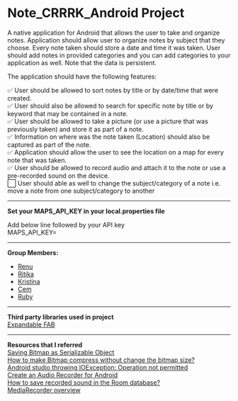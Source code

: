# Note_CRRRK_Android Project

A native application for Android that allows the user to take and organize notes. Application should allow user to organize notes by subject that they choose. Every note taken should store a date and time it was taken. User should add notes in provided categories and you can add categories to your application as well. Note that the data is persistent.  

The application should have the following features:  

:white_check_mark: User should be allowed to sort notes by title or by date/time that were created.  
:white_check_mark: User should also be allowed to search for specific note by title or by keyword that may be contained in a note.  
:white_check_mark: User should be allowed to take a picture (or use a picture that was previously taken) and store it as part of a note.  
:white_check_mark: Information on where was the note taken (Location) should also be captured as part of the note.  
:white_check_mark: Application should allow the user to see the location on a map for every note that was taken.  
:white_check_mark: User should be allowed to record audio and attach it to the note or use a pre-recorded sound on the device.  
:white_large_square: User should able as well to change the subject/category of a note i.e. move a note from one subject/category to another  

---
**Set your MAPS_API_KEY in your local.properties file**  

Add below line followed by your API key  
MAPS_API_KEY=

---
**Group Members:**  
- [Renu](https://github.com/Renu11111)
- [Ritika](https://github.com/RainaRiti)
- [Kristina](https://github.com/kristina807287)
- [Cem](https://github.com/cemsafa)
- [Ruby](https://github.com/ruby2014)  

---
**Third party libraries used in project**  
[Expandable FAB](https://github.com/nambicompany/expandable-fab)  

---
**Resources that I referred**  
[Saving Bitmap as Serializable Object](http://xperience57.blogspot.com/2015/09/android-saving-bitmap-as-serializable.html)  
[How to make Bitmap compress without change the bitmap size?](https://stackoverflow.com/a/62957959)  
[Android studio throwing IOException: Operation not permitted](https://stackoverflow.com/a/68141908)  
[Create an Audio Recorder for Android](https://ssaurel.medium.com/create-an-audio-recorder-for-android-94dc7874f3d)  
[How to save recorded sound in the Room database?](https://stackoverflow.com/a/56597359)  
[MediaRecorder overview](https://developer.android.com/guide/topics/media/mediarecorder)  
